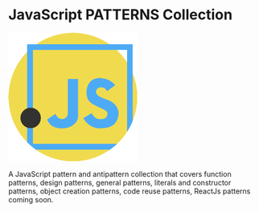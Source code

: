 # JavaScript PATTERNS Collection
![js](https://raw.githubusercontent.com/sakalx/javascript-patterns/master/src/static/favicon/logo.png)
 
 A JavaScript pattern and antipattern collection that covers function patterns, design patterns, general patterns, literals and constructor patterns, object creation patterns, code reuse patterns, ReactJs patterns coming soon.

